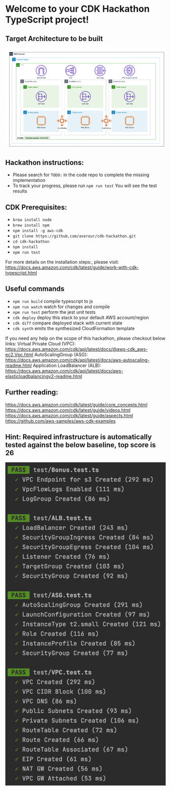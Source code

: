# Welcome to your CDK Hackathon TypeScript project!

## Target Architecture to be built
![Desired Architecture](resources/DesiredArchitecture.png)

## Hackathon instructions:
- Please search for `TODO:` in the code repo to complete the missing implementation
- To track your progress, please run `npm run test` You will see the test results

## CDK Prerequisites:
- `brew install node`
- `brew install npm`
- `npm install -g aws-cdk`
- `git clone https://github.com/aserour/cdk-hackathon.git` 
- `cd cdk-hackathon`
- `npm install`
- `npm run test`

For more details on the installation steps:, please visit: https://docs.aws.amazon.com/cdk/latest/guide/work-with-cdk-typescript.html


## Useful commands

 * `npm run build`   compile typescript to js
 * `npm run watch`   watch for changes and compile
 * `npm run test`    perform the jest unit tests
 * `cdk deploy`      deploy this stack to your default AWS account/region
 * `cdk diff`        compare deployed stack with current state
 * `cdk synth`       emits the synthesized CloudFormation template

If you need any help on the scope of this hackathon, please checkout below links:
Virtual Private Cloud (VPC): https://docs.aws.amazon.com/cdk/api/latest/docs/@aws-cdk_aws-ec2.Vpc.html
AutoScalingGroup (ASG): https://docs.aws.amazon.com/cdk/api/latest/docs/aws-autoscaling-readme.html 
Application LoadBalancer (ALB): https://docs.aws.amazon.com/cdk/api/latest/docs/aws-elasticloadbalancingv2-readme.html

## Further reading:
https://docs.aws.amazon.com/cdk/latest/guide/core_concepts.html
https://docs.aws.amazon.com/cdk/latest/guide/videos.html
https://docs.aws.amazon.com/cdk/latest/guide/aspects.html
https://github.com/aws-samples/aws-cdk-examples

## Hint: Required infrastructure is automatically tested against the below baseline, top score is 26
![Desired Architecture](resources/cdk-tests.png)